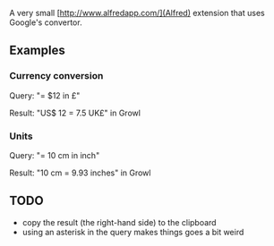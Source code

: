 A very small [http://www.alfredapp.com/](Alfred) extension that uses Google's convertor.

## Examples

### Currency conversion

  Query:
    "= $12 in £"

  Result: 
    "US$ 12 = 7.5 UK£" in Growl

### Units

  Query:
    "= 10 cm in inch"

  Result: 
    "10 cm = 9.93 inches" in Growl

## TODO

- copy the result (the right-hand side) to the clipboard
- using an asterisk in the query makes things goes a bit weird